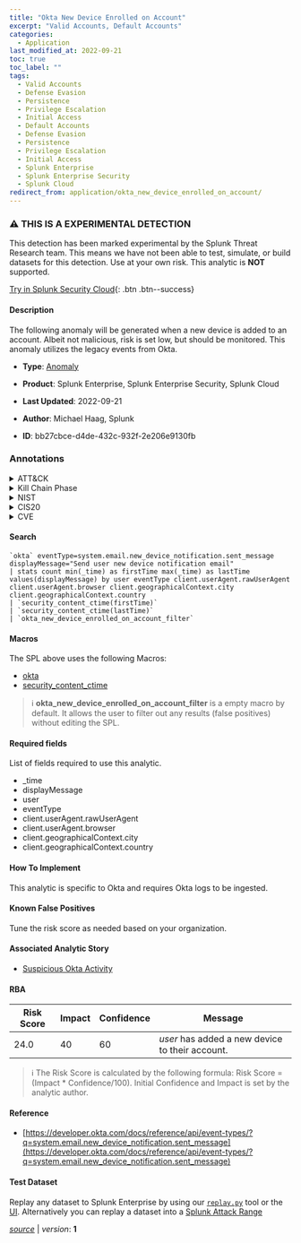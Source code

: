 ```yaml
---
title: "Okta New Device Enrolled on Account"
excerpt: "Valid Accounts, Default Accounts"
categories:
  - Application
last_modified_at: 2022-09-21
toc: true
toc_label: ""
tags:
  - Valid Accounts
  - Defense Evasion
  - Persistence
  - Privilege Escalation
  - Initial Access
  - Default Accounts
  - Defense Evasion
  - Persistence
  - Privilege Escalation
  - Initial Access
  - Splunk Enterprise
  - Splunk Enterprise Security
  - Splunk Cloud
redirect_from: application/okta_new_device_enrolled_on_account/
---
```


### :warning: THIS IS A EXPERIMENTAL DETECTION
This detection has been marked experimental by the Splunk Threat Research team. This means we have not been able to test, simulate, or build datasets for this detection. Use at your own risk. This analytic is **NOT** supported.


[Try in Splunk Security Cloud](https://www.splunk.com/en_us/cyber-security.html){: .btn .btn--success}

#### Description

The following anomaly will be generated when a new device is added to an account. Albeit not malicious, risk is set low, but should be monitored. This anomaly utilizes the legacy events from Okta.

- **Type**: [Anomaly](https://github.com/splunk/security_content/wiki/Detection-Analytic-Types)
- **Product**: Splunk Enterprise, Splunk Enterprise Security, Splunk Cloud

- **Last Updated**: 2022-09-21
- **Author**: Michael Haag, Splunk
- **ID**: bb27cbce-d4de-432c-932f-2e206e9130fb

### Annotations
<details>
  <summary>ATT&CK</summary>

<div markdown="1">

#### [ATT&CK](https://attack.mitre.org/)

| ID          | Technique   | Tactic         |
| ----------- | ----------- |--------------- |
| [T1078](https://attack.mitre.org/techniques/T1078/) | Valid Accounts | Defense Evasion, Persistence, Privilege Escalation, Initial Access |

| [T1078.001](https://attack.mitre.org/techniques/T1078/001/) | Default Accounts | Defense Evasion, Persistence, Privilege Escalation, Initial Access |

</div>
</details>


<details>
  <summary>Kill Chain Phase</summary>

<div markdown="1">

* Exploitation
* Installation
* Delivery


</div>
</details>


<details>
  <summary>NIST</summary>

<div markdown="1">

* DE.AE



</div>
</details>

<details>
  <summary>CIS20</summary>

<div markdown="1">

* CIS 10



</div>
</details>

<details>
  <summary>CVE</summary>

<div markdown="1">


</div>
</details>


#### Search

```
`okta` eventType=system.email.new_device_notification.sent_message displayMessage="Send user new device notification email" 
| stats count min(_time) as firstTime max(_time) as lastTime values(displayMessage) by user eventType client.userAgent.rawUserAgent client.userAgent.browser client.geographicalContext.city client.geographicalContext.country 
| `security_content_ctime(firstTime)` 
| `security_content_ctime(lastTime)` 
| `okta_new_device_enrolled_on_account_filter`
```

#### Macros
The SPL above uses the following Macros:
* [okta](https://github.com/splunk/security_content/blob/develop/macros/okta.yml)
* [security_content_ctime](https://github.com/splunk/security_content/blob/develop/macros/security_content_ctime.yml)

> :information_source:
> **okta_new_device_enrolled_on_account_filter** is a empty macro by default. It allows the user to filter out any results (false positives) without editing the SPL.



#### Required fields
List of fields required to use this analytic.
* _time
* displayMessage
* user
* eventType
* client.userAgent.rawUserAgent
* client.userAgent.browser
* client.geographicalContext.city
* client.geographicalContext.country



#### How To Implement
This analytic is specific to Okta and requires Okta logs to be ingested.
#### Known False Positives
Tune the risk score as needed based on your organization.

#### Associated Analytic Story
* [Suspicious Okta Activity](/stories/suspicious_okta_activity)




#### RBA

| Risk Score  | Impact      | Confidence   | Message      |
| ----------- | ----------- |--------------|--------------|
| 24.0 | 40 | 60 | $user$ has added a new device to their account. |


> :information_source:
> The Risk Score is calculated by the following formula: Risk Score = (Impact * Confidence/100). Initial Confidence and Impact is set by the analytic author.


#### Reference

* [https://developer.okta.com/docs/reference/api/event-types/?q=system.email.new_device_notification.sent_message](https://developer.okta.com/docs/reference/api/event-types/?q=system.email.new_device_notification.sent_message)



#### Test Dataset
Replay any dataset to Splunk Enterprise by using our [`replay.py`](https://github.com/splunk/attack_data#using-replaypy) tool or the [UI](https://github.com/splunk/attack_data#using-ui).
Alternatively you can replay a dataset into a [Splunk Attack Range](https://github.com/splunk/attack_range#replay-dumps-into-attack-range-splunk-server)




[*source*](https://github.com/splunk/security_content/tree/develop/detections/experimental/application/okta_new_device_enrolled_on_account.yml) \| *version*: **1**